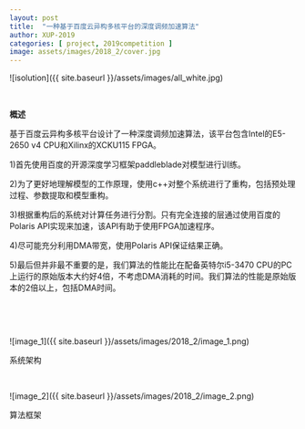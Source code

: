 ```yaml
---
layout: post
title:  "一种基于百度云异构多核平台的深度调频加速算法"
author: XUP-2019
categories: [ project, 2019competition ]
image: assets/images/2018_2/cover.jpg
---
```


![isolution]({{ site.baseurl }}/assets/images/all_white.jpg)

&nbsp;

**概述**

基于百度云异构多核平台设计了一种深度调频加速算法，该平台包含Intel的E5-2650 v4 CPU和Xilinx的XCKU115 FPGA。

1)首先使用百度的开源深度学习框架paddleblade对模型进行训练。

2)为了更好地理解模型的工作原理，使用c++对整个系统进行了重构，包括预处理过程、参数提取和模型重构。

3)根据重构后的系统对计算任务进行分割。只有完全连接的层通过使用百度的Polaris API实现来加速，该API有助于使用FPGA加速程序。

4)尽可能充分利用DMA带宽，使用Polaris API保证结果正确。

5)最后但并非最不重要的是，我们算法的性能比在配备英特尔i5-3470 CPU的PC上运行的原始版本大约好4倍，不考虑DMA消耗的时间。我们算法的性能是原始版本的2倍以上，包括DMA时间。

&nbsp;

&nbsp;

![image_1]({{ site.baseurl }}/assets/images/2018_2/image_1.png)

系统架构

&nbsp;

![image_2]({{ site.baseurl }}/assets/images/2018_2/image_2.png)

算法框架

&nbsp;
